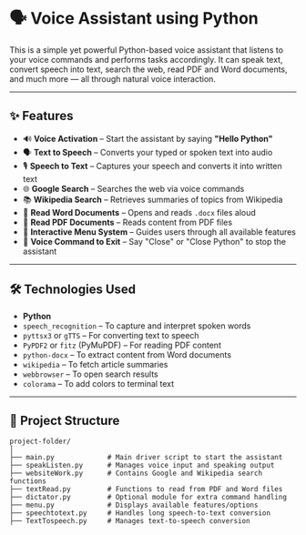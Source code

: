 # 🗣️ Voice Assistant using Python

This is a simple yet powerful Python-based voice assistant that listens to your voice commands and performs tasks accordingly. It can speak text, convert speech into text, search the web, read PDF and Word documents, and much more — all through natural voice interaction.

---

## ✨ Features

- 🔊 **Voice Activation** – Start the assistant by saying **"Hello Python"**
- 🗣️ **Text to Speech** – Converts your typed or spoken text into audio
- 🎙️ **Speech to Text** – Captures your speech and converts it into written text
- 🌐 **Google Search** – Searches the web via voice commands
- 📚 **Wikipedia Search** – Retrieves summaries of topics from Wikipedia
- 📄 **Read Word Documents** – Opens and reads `.docx` files aloud
- 📘 **Read PDF Documents** – Reads content from PDF files
- 🧭 **Interactive Menu System** – Guides users through all available features
- 🛑 **Voice Command to Exit** – Say "Close" or "Close Python" to stop the assistant

---

## 🛠️ Technologies Used

- **Python**
- `speech_recognition` – To capture and interpret spoken words
- `pyttsx3` or `gTTS` – For converting text to speech
- `PyPDF2` or `fitz` (PyMuPDF) – For reading PDF content
- `python-docx` – To extract content from Word documents
- `wikipedia` – To fetch article summaries
- `webbrowser` – To open search results
- `colorama` – To add colors to terminal text

---

## 📁 Project Structure

```
project-folder/
│
├── main.py             # Main driver script to start the assistant
├── speakListen.py      # Manages voice input and speaking output
├── websiteWork.py      # Contains Google and Wikipedia search functions
├── textRead.py         # Functions to read from PDF and Word files
├── dictator.py         # Optional module for extra command handling
├── menu.py             # Displays available features/options
├── speechtotext.py     # Handles long speech-to-text conversion
├── TextTospeech.py     # Manages text-to-speech conversion
```
